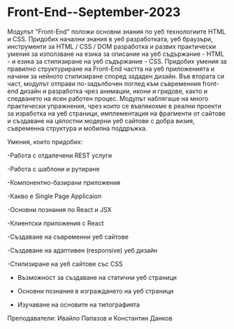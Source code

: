 # Front-End--September-2023

Модулът "Front-End" положи основни знания по уеб технологиите HTML и CSS. Придобих начални знания в уеб разработката, уеб браузъри, инструменти за HTML / CSS / DOM разработка и развих практически умения за използване на езика за описание на уеб съдържание - HTML - и езика за стилизиране на уеб съдържание - CSS. Придобих умения за правилно структуриране на Front-End частта на уеб приложенията и начини за нейното стилизиране според зададен дизайн. Във втората си част, модулът отправи по-задълбочен поглед към съвременния front-end дизайн и разработка чрез анимации, икони и гридове, както и следването на ясен работен процес. Модулът наблягаше на много практически упражнения, чрез които се въвлякохме в реални проекти за изработка на уеб страници, имплементация на фрагменти от сайтове и създаване на цялостни модерни уеб сайтове с добра визия, съвременна структура и мобилна поддръжка.


Умения, които придобих:

-Работа с отдалечени REST услуги

-Работа с шаблони и рутиране

-Компонентно-базирани приложения

-Какво е Single Page Applicaion

-Основни познания по React и JSX

-Клиентски приложения с React

-Създаване на съвременни уеб сайтове

-Създаване на адаптивен (responsive) уеб дизайн

-Стилизиране на уеб сайтове със CSS

- Възможност за създаване на статични уеб страници

- Основни познания в изграждането на уеб страници

- Изучаване на основите на типографията



Преподаватели: Ивайло Папазов и Константин Данков












